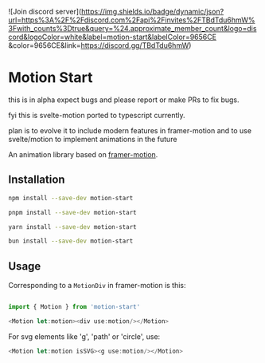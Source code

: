 ![Join discord server](https://img.shields.io/badge/dynamic/json?url=https%3A%2F%2Fdiscord.com%2Fapi%2Finvites%2FTBdTdu6hmW%3Fwith_counts%3Dtrue&query=%24.approximate_member_count&logo=discord&logoColor=white&label=motion-start&labelColor=9656CE
&color=9656CE&link=https://discord.gg/TBdTdu6hmW)

# Motion Start

this is in alpha expect bugs and please report or make PRs to fix bugs.

fyi this is svelte-motion ported to typescript currently.

plan is to evolve it to include modern features in framer-motion and to use svelte/motion to implement animations in the future

An animation library based on [framer-motion](https://www.framer.com/motion/).

## Installation

```bash
npm install --save-dev motion-start
```

```bash
pnpm install --save-dev motion-start
```

```bash
yarn install --save-dev motion-start
```

```bash
bun install --save-dev motion-start
```

## Usage

Corresponding to a `MotionDiv` in framer-motion is this:

```javascript
import { Motion } from 'motion-start'

<Motion let:motion><div use:motion/></Motion>
```
For svg elements like 'g', 'path' or 'circle', use:

```javascript
<Motion let:motion isSVG><g use:motion/></Motion>
```

